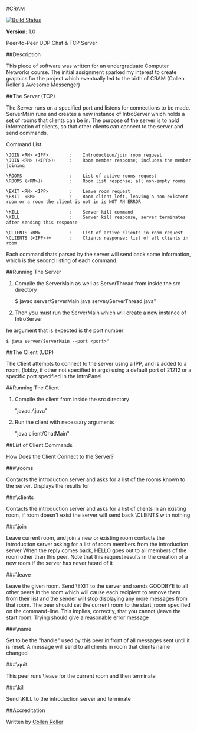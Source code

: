 #CRAM

[![Build Status](https://travis-ci.org/Collen-Roller/CRAM.svg?branch=master)](https://travis-ci.org/Collen-Roller/CRAM)

**Version:** 1.0

Peer-to-Peer UDP Chat & TCP Server

##Description

This piece of software was written for an undergraduate Computer Networks course.
The initial assignment sparked my interest to create graphics for the project which
eventually led to the birth of CRAM (Collen Roller's Awesome Messenger)

##The Server (TCP)

The Server runs on a specified port and listens for connections to be made. 
ServerMain runs and creates a new instance of IntroServer which holds a set of rooms 
that clients can be in. The purpose of the server is to hold information of clients, 
so that other clients can connect to the server and send commands. 

Command List

	\JOIN <RM> <IPP>    	:	 Introduction/join room request
	\JOIN <RM> (<IPP>)+ 	:	 Room member response; includes the member joining

	\ROOMS              	:	 List of active rooms request
	\ROOMS (<RM>)+      	:	 Room list response; all non-empty rooms

	\EXIT <RM> <IPP>    	:	 Leave room request
	\EXIT  <RM>         	:	 Room client left, leaving a non-existent room or a room the client is not in is NOT AN ERROR

	\KILL               	:	 Server kill command
	\KILL               	:	 Server kill response, server terminates after sending this response

	\CLIENTS <RM>       	:	 List of active clients in room request
	\CLIENTS (<IPP>)+   	:	 Clients response; list of all clients in room

Each command thats parsed by the server will send back some information, which is
the second listing of each command.

##Running The Server

1) Compile the ServerMain as well as ServerThread from inside the src directory

	$ javac server/ServerMain.java server/ServerThread.java"

2) Then you must run the ServerMain which will create a new instance of IntroServer

he argument that is expected is the port number

	$ java server/ServerMain --port <port>"


##The Client (UDP)

The Client attempts to connect to the server using a IPP, and is added to a room,
(lobby, if other not specified in args) using a default port of 21212 or a 
specific port specified in the IntroPanel

##Running The Client

1) Compile the client from inside the src directory

	"javac */*.java"

2) Run the client with necessary arguments

	"java client/ChatMain"
					
##List of Client Commands
	 
How Does the Client Connect to the Server?

###\rooms
      		
Contacts the introduction server and asks for a list of the rooms known to the server. Displays the results for 

###\clients <RM> 

Contacts the introduction server and asks for a list of clients in an existing room, if room doesn't exist the 
server will send back \CLIENTS <RM> with nothing

###\join <RM>     

Leave current room, and join a new or existing room contacts the introduction server asking for
a list of room members from the introduction server When the reply comes back, HELLO goes out to
all members of the room other than this peer. Note that this request results in the creation of a new room if
the server has never heard of it

###\leave <RM>    

Leave the given room. Send \EXIT to the server and sends GOODBYE to all other peers in the room which will
cause each recipient to remove them from their list and the sender will stop displaying any more messages
from that room. The peer should set the current room to the start_room specified on the command-line. 
This implies, correctly, that you cannot \leave the start room. Trying should give a reasonable error message

###\name <NM>

Set <NM> to be the "handle" used by this peer in front of all messages sent until it is reset. A message will
send to all clients in room that clients name changed

###\quit

This peer runs \leave for the current room and then terminate

###\kill

Send \KILL to the introduction server and terminate

##Accreditation

Written by [Collen Roller][1]

[1]: https://github.com/collen-roller
